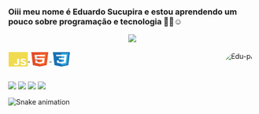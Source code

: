 ### Oiii meu nome é Eduardo Sucupira e estou aprendendo um pouco sobre programação e tecnologia 👨‍💻☺

<div align="center">
  <a href="https://github.com/rafaballerini">
  <img height="180em" src="https://github-readme-stats.vercel.app/api?username=eduardosucupira&show_icons=False&theme=dark&include_all_commits=true&count_private=true"/>
</div>
  
  <div>
    <div style="display: inline_block"><br>
  <img align="center" alt="Edu-Js" height="30" width="40" src="https://raw.githubusercontent.com/devicons/devicon/master/icons/javascript/javascript-plain.svg">
  <img align="center" alt="Edu-HTML" height="30" width="40" src="https://raw.githubusercontent.com/devicons/devicon/master/icons/html5/html5-original.svg">
  <img align="center" alt="Edu-CSS" height="30" width="40" src="https://raw.githubusercontent.com/devicons/devicon/master/icons/css3/css3-original.svg">
  <img align="right" alt="Edu-pic" height="150" style="border-radius:50px;" src="https://i.pinimg.com/originals/4e/14/ab/4e14ab13f2408b571eb6ab1915fe7001.jpg">
</div>
  </div>
  
  ##
  
  <div>
    <a href="https://www.instagram.com/eduardo.sucupira/?hl=pt-br" target="_blank"><img src="https://img.shields.io/badge/-Instagram-%23E4405F?style=for-the-badge&logo=instagram&logoColor=white" target="_blank"></a>
    <a href = "https://mail.google.com/mail/u/0/#inbox"><img src="https://img.shields.io/badge/-Gmail-%23333?style=for-the-badge&logo=gmail&logoColor=white" target="_blank"></a>
    <a href = "https://api.whatsapp.com/send?1=pt_BR&phone=993150081&text=coloque%20sua%20mensagem%20aqui"><img src="https://img.shields.io/badge/WhatsApp-25D366?style=for-the-badge&logo=whatsapp&logoColor=white" target="_blank"></a>
    <a href = "https://twitter.com/EduuSucupira"><img src="https://img.shields.io/badge/Twitter-1DA1F2?style=for-the-badge&logo=twitter&logoColor=white" target="_blank"></a>
    
  </div>
  
  ![Snake animation](https://github.com/eduardosucupira/eduardosucupira/blob/output/github-contribution-grid-snake.svg)
  
  
  
